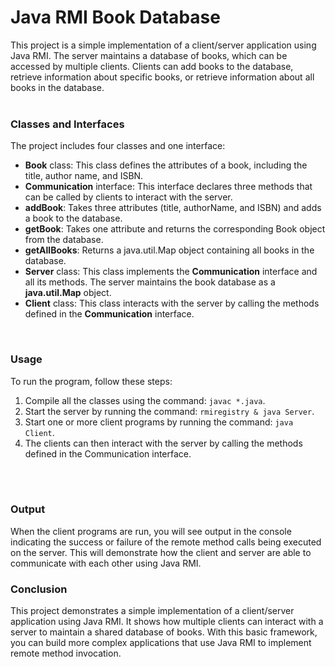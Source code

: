 # Java RMI Book Database

This project is a simple implementation of a client/server application using Java RMI. The server maintains a database of books, which can be accessed by multiple clients. Clients can add books to the database, retrieve information about specific books, or retrieve information about all books in the database.<br><br>



<h3>Classes and Interfaces</h3>
The project includes four classes and one interface:<br>
<ul>
          <li>
          <b>Book</b> class: This class defines the attributes of a book, including the title, author  name, and ISBN.
          </li>
          <li>
          <b>Communication</b> interface: This interface declares three methods that can be called by clients to interact with the server.<br>
          <li><b>addBook</b>: Takes three attributes (title, authorName, and ISBN) and adds a book to the database.</li>
          <li><b>getBook</b>: Takes one attribute and returns the corresponding Book object from the database.</li>
          <li><b>getAllBooks</b>: Returns a java.util.Map<String, Book> object containing all books in the database.</li>
          <li><b>Server</b> class: This class implements the <b>Communication</b> interface and all its methods. The server maintains the book database as a <b>java.util.Map<String, Book></b> object.</li>
          <li><b>Client</b> class: This class interacts with the server by calling the methods defined in the <b>Communication</b> interface.</li>
          </li>
         
</ul>     <br> 

<h3>Usage</h3>
<p>
To run the program, follow these steps:<br>
<ol>
<li>Compile all the classes using the command: <code>javac *.java</code>.</li>
<li>Start the server by running the command: <code>rmiregistry &amp; java Server</code>.</li>
<li>Start one or more client programs by running the command: <code>java Client</code>.</li>
<li>The clients can then interact with the server by calling the methods defined in the Communication interface.</li>
</ol>
</p>
<br><br>
<h3>Output</h3>
<p>When the client programs are run, you will see output in the console indicating the success or failure of the remote method calls being executed on the server. This will demonstrate how the client and server are able to communicate with each other using Java RMI.</p>

<h3>Conclusion</h3>
<p>This project demonstrates a simple implementation of a client/server application using Java RMI. It shows how multiple clients can interact with a server to maintain a shared database of books. With this basic framework, you can build more complex applications that use Java RMI to implement remote method invocation.</p>

